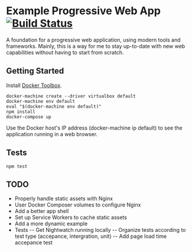 # Example Progressive Web App [![Build Status](https://travis-ci.org/jasonjlock/example-progressive-web-app.svg?branch=master)](https://travis-ci.org/jasonjlock/example-progressive-web-app)

A foundation for a progressive web application, using modern tools and frameworks.
Mainly, this is a way for me to stay up-to-date with new web capabilities without
having to start from scratch.

## Getting Started
Install [Docker Toolbox](https://www.docker.com/products/docker-toolbox).
```
docker-machine create --driver virtualbox default
docker-machine env default
eval "$(docker-machine env default)"
npm install
docker-compose up
```
Use the Docker host's IP address (docker-machine ip default) to see the application running in a web browser.

## Tests
```
npm test
```

## TODO
- Properly handle static assets with Nginx
- User Docker Composer volumes to configure Nginx
- Add a better app shell
- Set up Service Workers to cache static assets
- Add a more dynamic example
- Tests
-- Get Nightwatch running locally 
-- Organize tests according to test type (accepance, intergration, unit)
-- Add page load time accepance test

